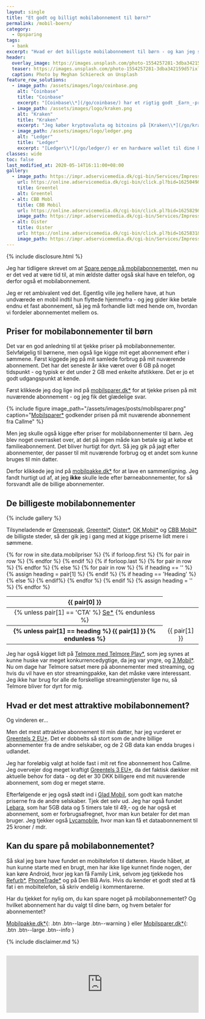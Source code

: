 ```yaml
---
layout: single
title: "Et godt og billigt mobilabonnement til børn?"
permalink: /mobil-boern/
category:
  - Opsparing
tags:
  - bank
excerpt: "Hvad er det billigste mobilabonnement til børn - og kan jeg spare lidt på mit eget abonnement i forhold mit reelle forbrug?"
header:
  overlay_image: https://images.unsplash.com/photo-1554257281-3dba342159d5?ixlib=rb-1.2.1&ixid=eyJhcHBfaWQiOjEyMDd9&auto=format&fit=crop&w=1950&q=80
  teaser: https://images.unsplash.com/photo-1554257281-3dba342159d5?ixlib=rb-1.2.1&ixid=eyJhcHBfaWQiOjEyMDd9&auto=format&fit=crop&w=400&q=80
  caption: Photo by Meghan Schiereck on Unsplash
feature_row_solutions:
  - image_path: /assets/images/logo/coinbase.png
    alt: "Coinbase"
    title: "Coinbase"
    excerpt: "[Coinbase\\*](/go/coinbase/) har et rigtig godt _Earn_-program, hvor jeg flere gange har lært meget om forskellige krypotvalutaer. Du får op til 66 DKK Bitcoins ved at købe på Coinbase med [mit link\\*](/go/coinbase/)."
  - image_path: /assets/images/logo/kraken.png
    alt: "Kraken"
    title: "Kraken"
    excerpt: "Jeg køber kryptovaluta og bitcoins på [Kraken\\*](/go/kraken/), som er den billigeste kryptobørs, jeg har kunnet finde. Den er ret let at bruge."
  - image_path: /assets/images/logo/ledger.png
    alt: "Ledger"
    title: "Ledger"
    excerpt: "[Ledger\\*](/go/ledger/) er en hardware wallet til dine kryptovalutaer. Det er helt nødvendigt, hvis du tager sikkerheden seriøst."
classes: wide
toc: false
last_modified_at: 2020-05-14T16:11:00+08:00
gallery:
  - image_path: https://impr.adservicemedia.dk/cgi-bin/Services/ImpressionService/Image.pl?bid=1625049&media_id=81507
    url: https://online.adservicemedia.dk/cgi-bin/click.pl?bid=1625049&media_id=81507
    title: Greentel
    alt: Greentel
  - alt: CBB Mobl
    title: CBB Mobil
    url: https://online.adservicemedia.dk/cgi-bin/click.pl?bid=1625829&media_id=81507
    image_path: https://impr.adservicemedia.dk/cgi-bin/Services/ImpressionService/Image.pl?bid=1625829&media_id=81507
  - alt: Oister
    title: Oister
    url: https://online.adservicemedia.dk/cgi-bin/click.pl?bid=1625831&media_id=81507
    image_path: https://impr.adservicemedia.dk/cgi-bin/Services/ImpressionService/Image.pl?bid=1625831&media_id=81507
---
```


{% include disclosure.html %}

Jeg har tidligere skrevet om at [Spare penge på mobilabonnementet](/mobilabonnement/), men nu er det ved at være tid til, at min ældste datter også skal have en telefon, og derfor også et mobilabonnement.

Jeg er ret ambivalent ved det. Egentlig ville jeg hellere have, at hun undværede en mobil indtil hun flyttede hjemmefra - og jeg gider ikke betale endnu et fast abonnement, så jeg må forhandle lidt med hende om, hvordan vi fordeler abonnementet mellem os.

## Priser for mobilabonnementer til børn

Det var en god anledning til at tjekke priser på mobilabonnementer. Selvfølgelig til børnene, men også lige kigge mit eget abonnement efter i sømmene. Først kiggede jeg på mit samlede forbrug på mit nuværende abonnement. Det har det seneste år ikke været over 6 GB på noget tidspunkt - og typisk er det under 2 GB med enkelte afstikkere. Det er jo et godt udgangspunkt at kende.

Først klikkede jeg dog lige ind på [mobilsparer.dk\*](/go/pa/mobilsparer/) for at tjekke prisen på mit nuværende abonnement - og jeg fik det glædelige svar.

{% include figure image_path="/assets/images/posts/mobilsparer.png" caption="[Mobilsparer\*](/go/pa/mobilsparer/) godkender prisen på mit nuværende abonnement fra Callme" %}

Men jeg skulle også kigge efter priser for mobilabonnementer til børn. Jeg blev noget overrasket over, at det på ingen måde kan betale sig at købe et familieabonnement. Det bliver hurtigt for dyrt. Så jeg gik på jagt efter abonnementer, der passer til mit nuværende forbrug og et andet som kunne bruges til min datter.

Derfor klikkede jeg ind på [mobilpakke.dk\*](/go/pa/mobilpakke/) for at lave en sammenligning. Jeg fandt hurtigt ud af, at jeg **ikke** skulle lede efter børneabonnementer, for så forsvandt alle de billige abonnementer.

## De billigeste mobilabonnementer

{% include gallery %}

Tilsyneladende er [Greenspeak](http://www.greenspeak.dk), [Greentel\*](/go/greentel/), [Oister\*](/go/oister/), [OK Mobil\*](/go/ok-mobil/) og [CBB Mobil\*](/go/cbb/) de billigste steder, så der gik jeg i gang med at kigge priserne lidt mere i sømmene.

<table class="table" class="wide">
  {% for row in site.data.mobilpriser %}
    {% if forloop.first %}
    <thead>
    <tr align="center">
      {% for pair in row %}
        <th>{{ pair[0] }}</th>
      {% endfor %}
    </tr>
    </thead>
    {% endif %}
    {% if forloop.last %}
    <tr align="center">
      {% for pair in row %}
      <td>
        {% unless pair[1] == 'CTA' %}
          <a href="{{ pair[1] | relative_url }}" class="btn btn--large btn--success">Se*</a>
        {% endunless %}
      </td>
      {% endfor %}
    </tr>
    {% else %}
    <tr align="center">
      {% for pair in row %}
        {% if heading == '' %}
          {% assign heading = pair[1] %}
        {% endif %}
        {% if heading == 'Heading' %}
          <th>
            {% unless pair[1] == heading %}
            {{ pair[1] }}
            {% endunless %}
          </th>
        {% else %}
          <td>{{ pair[1] }}</td>
        {% endif%}
      {% endfor %}
    </tr>
    {% endif %}
    {% assign heading = '' %}
  {% endfor %}
</table>

Jeg har også kigget lidt på [Telmore med Telmore Play\*](/go/telmore/), som jeg synes at kunne huske var meget konkurrencedygtige, da jeg var yngre, og [3 Mobil\*](/go/3mobil/). Nu om dage har Telmore satset mere på abonnementer med streaming, og hvis du vil have en stor streamingpakke, kan det måske være interessant. Jeg ikke har brug for alle de forskellige streamingtjenster lige nu, så Telmore bliver for dyrt for mig.

## Hvad er det mest attraktive mobilabonnement?

Og vinderen er...

Men det mest attraktive abonnement til min datter, har jeg vurderet er [Greentels 2 EU\*](/go/greentel/). Det er dobbelts så stort som de andre billige abonnementer fra de andre selskaber, og de 2 GB data kan endda bruges i udlandet.

Jeg har foreløbig valgt at holde fast i mit ret fine abonnement hos Callme. Jeg overvejer dog meget kraftigt [Greentels 3 EU\*](/go/greentel/), da det faktisk dækker mit aktuelle behov for data - og det er 30 DKK billigere end mit nuværende abonnement, som dog er meget større.

Efterfølgende er jeg også stødt ind i [Glad Mobil](/go/gladmobil/), som godt kan matche priserne fra de andre selskaber. Tjek det selv ud. Jeg har også fundet [Lebara](https://mobile.lebara.com/dk/da/), som har 5GB data og 5 timers tale til 49,- og de har også et abonnement, som er forbrugsafregnet, hvor man kun betaler for det man bruger. Jeg tjekker også [Lycamobile](https://www.lycamobile.dk/da/), hvor man kan få et dataabonnement til 25 kroner / mdr.

## Kan du spare på mobilabonnementet?

Så skal jeg bare have fundet en mobiltelefon til datteren. Havde håbet, at hun kunne starte med en brugt, men har ikke lige kunnet finde nogen, der kan køre Android, hvor jeg kan få Family Link, selvom jeg tjekkede hos [Refurb\*](https://track.adtraction.com/t/t?a=1412065217&as=1484466027&t=2&tk=1), [PhoneTrade\*](https://online.adservicemedia.dk/cgi-bin/click.pl?pid=31656&cid=7686&productGroup=Phonetrade&media_id=81507) og på Den Blå Avis. Hvis du kender et godt sted at få fat i en mobiltelefon, så skriv endelig i kommentarerne.

Har du tjekket for nylig om, du kan spare noget på mobilabonnementet? Og hvilket abonnement har du valgt til dine børn, og hvem betaler for abonnementet?

[Mobilpakke.dk\*](/go/pa/mobilpakke/){: .btn .btn--large .btn--warning } eller [Mobilsparer.dk\*](/go/pa/mobilsparer/){: .btn .btn--large .btn--info }

{% include disclaimer.md %}

<a href="https://www.partner-ads.com/dk/klikbanner.php?partnerid=28187&bannerid=71438" target="_blank" rel="nofollow noopener"> <img src="https://www.partner-ads.com/dk/visbanner.php?partnerid=28187&bannerid=71438" border="0" alt=""></a>

<script type="text/javascript" src="https://static.ascontentcloud.com/comparisonfeed/resources/js/iframeResizer.min.js"></script>
<iframe id="as-comparison-iframe-1021376776" style="border: none; width: 1px; min-width: 100%; overflow: hidden; " scrolling="no" src="https://feed.ascontentcloud.com/cgi-bin/publisher/comparisoniFramePreview.pl?feed=mobileprices-16052020" onload="iFrameResize({heightCalculationMethod: 'taggedElement', checkOrigin: false}, this);"></iframe>
